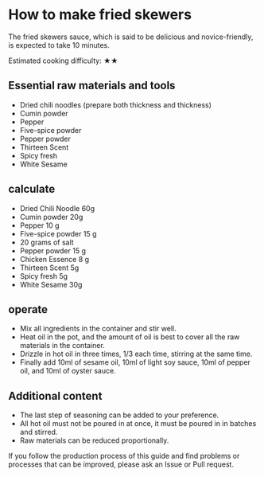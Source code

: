 # How to make fried skewers

The fried skewers sauce, which is said to be delicious and novice-friendly, is expected to take 10 minutes.

Estimated cooking difficulty: ★★

## Essential raw materials and tools

- Dried chili noodles (prepare both thickness and thickness)
- Cumin powder
- Pepper
- Five-spice powder
- Pepper powder
- Thirteen Scent
- Spicy fresh
- White Sesame

## calculate

- Dried Chili Noodle 60g
- Cumin powder 20g
- Pepper 10 g
- Five-spice powder 15 g
- 20 grams of salt
- Pepper powder 15 g
- Chicken Essence 8 g
- Thirteen Scent 5g
- Spicy fresh 5g
- White Sesame 30g

## operate

- Mix all ingredients in the container and stir well.
- Heat oil in the pot, and the amount of oil is best to cover all the raw materials in the container.
- Drizzle in hot oil in three times, 1/3 each time, stirring at the same time.
- Finally add 10ml of sesame oil, 10ml of light soy sauce, 10ml of pepper oil, and 10ml of oyster sauce.

## Additional content

- The last step of seasoning can be added to your preference.
- All hot oil must not be poured in at once, it must be poured in in batches and stirred.
- Raw materials can be reduced proportionally.

If you follow the production process of this guide and find problems or processes that can be improved, please ask an Issue or Pull request.